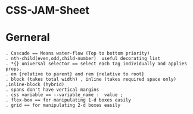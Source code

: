 # CSS-JAM-Sheet 

# Gerneral 
    . Cascade == Means water-flow (Top to bottom priority)
    . nth-child(even,odd,child-number)  useful decorating list
    . *{} universal selector == select each tag individually and applies props.
    . em {relative to parent} and rem {relative to root}
    . block (takes total width) , inline (takes required space only) ,inline-block (hybrid)
    . spans don't have vertical margins
    . css variable == --variable_name :  value ;
    . flex-box == for manipulating 1-d boxes easily
    . grid == for manipulating 2-d boxes easily 
    